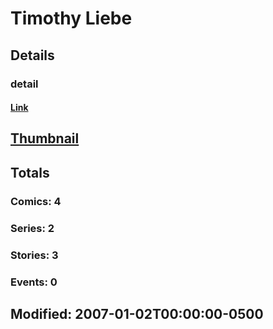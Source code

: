 # Timothy  Liebe 
## Details
### detail
#### [Link](http://marvel.com/comics/creators/1121/timothy_liebe?utm_campaign=apiRef&utm_source=225578a89fc76f3d20fbffda5d17a88d)
## [Thumbnail](http://i.annihil.us/u/prod/marvel/i/mg/b/40/image_not_available.jpg)
## Totals
### Comics: 4
### Series: 2
### Stories: 3
### Events: 0
## Modified: 2007-01-02T00:00:00-0500